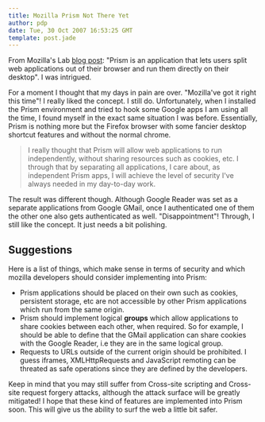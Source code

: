 ```yaml
---
title: Mozilla Prism Not There Yet
author: pdp
date: Tue, 30 Oct 2007 16:53:25 GMT
template: post.jade
---
```


From Mozilla's Lab [blog post](http://labs.mozilla.com/2007/10/prism/): "Prism is an application that lets users split web applications out of their browser and run them directly on their desktop". I was intrigued.

For a moment I thought that my days in pain are over. "Mozilla've got it right this time"! I really liked the concept. I still do. Unfortunately, when I installed the Prism environment and tried to hook some Google apps I am using all the time, I found myself in the exact same situation I was before. Essentially, Prism is nothing more but the Firefox browser with some fancier desktop shortcut features and without the normal chrome.

> I really thought that Prism will allow web applications to run independently, without sharing resources such as cookies, etc. I through that by separating all applications, I care about, as independent Prism apps, I will achieve the level of security I've always needed in my day-to-day work.

The result was different though. Although Google Reader was set as a separate applications from Google GMail, once I authenticated one of them the other one also gets authenticated as well. "Disappointment"! Through, I still like the concept. It just needs a bit polishing.

## Suggestions

Here is a list of things, which make sense in terms of security and which mozilla developers should consider implementing into Prism:

* Prism applications should be placed on their own such as cookies, persistent storage, etc are not accessible by other Prism applications which run from the same origin.
* Prism should implement logical **groups** which allow applications to share cookies between each other, when required. So for example, I should be able to define that the GMail application can share cookies with the Google Reader, i.e they are in the same logical group.
* Requests to URLs outside of the current origin should be prohibited. I guess iframes, XMLHttpRequests and JavaScript remoting can be threated as safe operations since they are defined by the developers.

Keep in mind that you may still suffer from Cross-site scripting and Cross-site request forgery attacks, although the attack surface will be greatly mitigated! I hope that these kind of features are implemented into Prism soon. This will give us the ability to surf the web a little bit safer.

